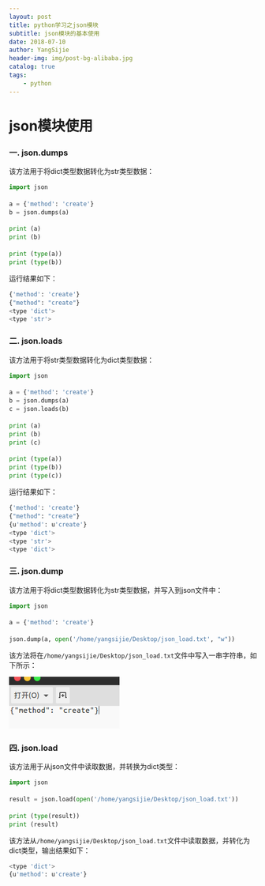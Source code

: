 ```yaml
--- 
layout: post
title: python学习之json模块
subtitle: json模块的基本使用
date: 2018-07-10
author: YangSijie
header-img: img/post-bg-alibaba.jpg
catalog: true
tags:
    - python
---
```


# json模块使用

### 一. json.dumps

该方法用于将dict类型数据转化为str类型数据：

```python
import json

a = {'method': 'create'}
b = json.dumps(a)

print (a)
print (b)

print (type(a))
print (type(b))
```

运行结果如下：

```bash
{'method': 'create'}
{"method": "create"}
<type 'dict'>
<type 'str'>
```

### 二. json.loads

该方法用于将str类型数据转化为dict类型数据：

```python
import json

a = {'method': 'create'}
b = json.dumps(a)
c = json.loads(b)

print (a)
print (b)
print (c)

print (type(a))
print (type(b))
print (type(c))
```

运行结果如下：

```bash
{'method': 'create'}
{"method": "create"}
{u'method': u'create'}
<type 'dict'>
<type 'str'>
<type 'dict'>
```

### 三. json.dump

该方法用于将dict类型数据转化为str类型数据，并写入到json文件中：

```python
import json

a = {'method': 'create'}

json.dump(a, open('/home/yangsijie/Desktop/json_load.txt', "w"))
```

该方法将在`/home/yangsijie/Desktop/json_load.txt`文件中写入一串字符串，如下所示：

![1530944261660](../img/assets/json模块使用_1.png)

### 四. json.load

该方法用于从json文件中读取数据，并转换为dict类型：

```python
import json

result = json.load(open('/home/yangsijie/Desktop/json_load.txt'))

print (type(result))
print (result)
```

该方法从`/home/yangsijie/Desktop/json_load.txt`文件中读取数据，并转化为dict类型，输出结果如下：

```bash
<type 'dict'>
{u'method': u'create'}
```

